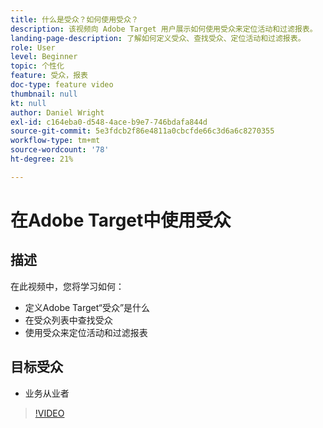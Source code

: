 ```yaml
---
title: 什么是受众？如何使用受众？
description: 该视频向 Adobe Target 用户展示如何使用受众来定位活动和过滤报表。
landing-page-description: 了解如何定义受众、查找受众、定位活动和过滤报表。
role: User
level: Beginner
topic: 个性化
feature: 受众，报表
doc-type: feature video
thumbnail: null
kt: null
author: Daniel Wright
exl-id: c164eba0-d548-4ace-b9e7-746bdafa844d
source-git-commit: 5e3fdcb2f86e4811a0cbcfde66c3d6a6c8270355
workflow-type: tm+mt
source-wordcount: '78'
ht-degree: 21%

---
```


# 在Adobe Target中使用受众

## 描述

在此视频中，您将学习如何：

* 定义Adobe Target“受众”是什么
* 在受众列表中查找受众
* 使用受众来定位活动和过滤报表

## 目标受众

* 业务从业者

>[!VIDEO](https://video.tv.adobe.com/v/17398/?quality=12)
